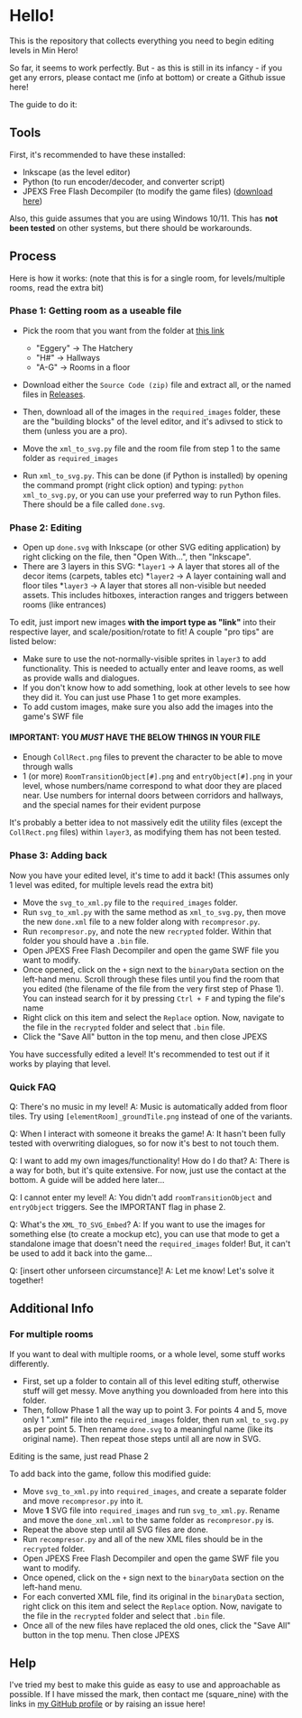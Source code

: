 # Hello!

This is the repository that collects everything you need to begin editing levels in Min Hero!

So far, it seems to work perfectly. But - as this is still in its infancy - if you get any errors, please contact me (info at bottom) or create a Github issue here!

The guide to do it:

## Tools
First, it's recommended to have these installed:
* Inkscape (as the level editor)
* Python (to run encoder/decoder, and converter script)
* JPEXS Free Flash Decompiler (to modify the game files) ([download here](https://github.com/jindrapetrik/jpexs-decompiler))

Also, this guide assumes that you are using Windows 10/11. This has **not been tested** on other systems, but there should be workarounds.

## Process
Here is how it works:
(note that this is for a single room, for levels/multiple rooms, read the extra bit)
### Phase 1: Getting room as a useable file
* Pick the room that you want from the folder at [this link](https://github.com/square-nine/minhero-towerofsages-allfiles/tree/main/Source%20Files/decrypted_bins)
  * "Eggery" -> The Hatchery
  * "H#" -> Hallways
  * "A-G" -> Rooms in a floor
 
* Download either the `Source Code (zip)` file and extract all, or the named files in [Releases](https://github.com/square-nine/min-hero-level-editor/releases).
* Then, download all of the images in the `required_images` folder, these are the "building blocks" of the level editor, and it's adivsed to stick to them (unless you are a pro).
* Move the `xml_to_svg.py` file and the room file from step 1 to the same folder as `required_images`
* Run `xml_to_svg.py`. This can be done (if Python is installed) by opening the command prompt (right click option) and typing: `python xml_to_svg.py`, or you can use your preferred way to run Python files. There should be a file called `done.svg`.

### Phase 2: Editing
* Open up `done.svg` with Inkscape (or other SVG editing application) by right clicking on the file, then "Open With...", then "Inkscape".
* There are 3 layers in this SVG:
  *`layer1` -> A layer that stores all of the decor items (carpets, tables etc)
  *`layer2` -> A layer containing wall and floor tiles
  *`layer3` -> A layer that stores all non-visible but needed assets. This includes hitboxes, interaction ranges and triggers between rooms (like entrances)

To edit, just import new images **with the import type as "link"** into their respective layer, and scale/position/rotate to fit! A couple "pro tips" are listed below:
* Make sure to use the not-normally-visible sprites in `layer3` to add functionality. This is needed to actually enter and leave rooms, as well as provide walls and dialogues.
* If you don't know how to add something, look at other levels to see how they did it. You can just use Phase 1 to get more examples.
* To add custom images, make sure you also add the images into the game's SWF file

#### IMPORTANT: YOU *MUST* HAVE THE BELOW THINGS IN YOUR FILE
* Enough `CollRect.png` files to prevent the character to be able to move through walls
* 1 (or more) `RoomTransitionObject[#].png` and `entryObject[#].png` in your level, whose numbers/name correspond to what door they are placed near. Use numbers for internal doors between corridors and hallways, and the special names for their evident purpose

It's probably a better idea to not massively edit the utility files (except the `CollRect.png` files) within `layer3`, as modifying them has not been tested.

### Phase 3: Adding back
Now you have your edited level, it's time to add it back! (This assumes only 1 level was edited, for multiple levels read the extra bit)
* Move the `svg_to_xml.py` file to the `required_images` folder.
* Run `svg_to_xml.py` with the same method as `xml_to_svg.py`, then move the new `done.xml` file to a new folder along with `recompresor.py`.
* Run `recompresor.py`, and note the new `recrypted` folder. Within that folder you should have a `.bin` file.
* Open JPEXS Free Flash Decompiler and open the game SWF file you want to modify.
* Once opened, click on the `+` sign next to the `binaryData` section on the left-hand menu. Scroll through these files until you find the room that you edited (the filename of the file from the very first step of Phase 1). You can instead search for it by pressing `Ctrl + F` and typing the file's name
* Right click on this item and select the `Replace` option. Now, navigate to the file in the `recrypted` folder and select that `.bin` file.
* Click the "Save All" button in the top menu, and then close JPEXS

You have successfully edited a level! It's recommended to test out if it works by playing that level.
### Quick FAQ
Q: There's no music in my level!
A: Music is automatically added from floor tiles. Try using `[elementRoom]_groundTile.png` instead of one of the variants.

Q: When I interact with someone it breaks the game!
A: It hasn't been fully tested with overwriting dialogues, so for now it's best to not touch them. 

Q: I want to add my own images/functionality! How do I do that?
A: There is a way for both, but it's quite extensive. For now, just use the contact at the bottom. A guide will be added here later...

Q: I cannot enter my level!
A: You didn't add `roomTransitionObject` and `entryObject` triggers. See the IMPORTANT flag in phase 2.

Q: What's the `XML_TO_SVG_Embed`?
A: If you want to use the images for something else (to create a mockup etc), you can use that mode to get a standalone image that doesn't need the `required_images` folder! But, it can't be used to add it back into the game...

Q: [insert other unforseen circumstance]!
A: Let me know! Let's solve it together!

## Additional Info
### For multiple rooms
If you want to deal with multiple rooms, or a whole level, some stuff works differently.
* First, set up a folder to contain all of this level editing stuff, otherwise stuff will get messy. Move anything you downloaded from here into this folder.
* Then, follow Phase 1 all the way up to point 3. For points 4 and 5, move only 1 ".xml" file into the `required_images` folder, then run `xml_to_svg.py` as per point 5. Then rename `done.svg` to a meaningful name (like its original name). Then repeat those steps until all are now in SVG.

Editing is the same, just read Phase 2

To add back into the game, follow this modified guide:
* Move `svg_to_xml.py` into `required_images`, and create a separate folder and move `recompresor.py` into it.
* Move **1** SVG file into `required_images` and run `svg_to_xml.py`. Rename and move the `done_xml.xml` to the same folder as `recompresor.py` is.
* Repeat the above step until all SVG files are done.
* Run `recompresor.py` and all of the new XML files should be in the `recrypted` folder.
* Open JPEXS Free Flash Decompiler and open the game SWF file you want to modify.
* Once opened, click on the `+` sign next to the `binaryData` section on the left-hand menu. 
* For each converted XML file, find its original in the `binaryData` section, right click on this item and select the `Replace` option. Now, navigate to the file in the `recrypted` folder and select that `.bin` file.
* Once all of the new files have replaced the old ones, click the "Save All" button in the top menu. Then close JPEXS

## Help
I've tried my best to make this guide as easy to use and approachable as possible. If I have missed the mark, then contact me (square_nine) with the links in [my GitHub profile](https://github.com/square-nine) or by raising an issue here!
